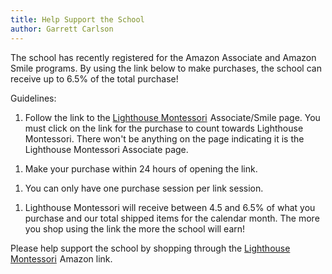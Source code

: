 ```yaml
---
title: Help Support the School
author: Garrett Carlson
---
```


The school has recently registered for the Amazon Associate and Amazon Smile programs. By using the link below to make purchases, the school can receive up to 6.5% of the total purchase!

Guidelines:

1.  Follow the link to the <a target="_blank" href="http://smile.amazon.com/?_encoding=UTF8&camp=1789&creative=9325&linkCode=ur2&tag=lighthomontes-20&linkId=DUTKF2RMXR2YYRDW">Lighthouse Montessori</a><img src="http://ir-na.amazon-adsystem.com/e/ir?t=lighthomontes-20&l=ur2&o=1" width="1" height="1" border="0" alt="" style="border:none !important; margin:0px !important;" /> Associate/Smile page. You must click on the link for the purchase to count towards Lighthouse Montessori. There won't be anything on the page indicating it is the Lighthouse Montessori Associate page.

<!-- -->

1.  Make your purchase within 24 hours of opening the link.

<!-- -->

1.  You can only have one purchase session per link session.

<!-- -->

1.  Lighthouse Montessori will receive between 4.5 and 6.5% of what you purchase and our total shipped items for the calendar month. The more you shop using the link the more the school will earn!

Please help support the school by shopping through the <a target="_blank" href="http://smile.amazon.com/?_encoding=UTF8&camp=1789&creative=9325&linkCode=ur2&tag=lighthomontes-20&linkId=DUTKF2RMXR2YYRDW">Lighthouse Montessori</a><img src="http://ir-na.amazon-adsystem.com/e/ir?t=lighthomontes-20&l=ur2&o=1" width="1" height="1" border="0" alt="" style="border:none !important; margin:0px !important;" /> Amazon link.
